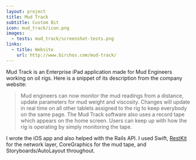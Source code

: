 ```yaml
---
layout: project
title: Mud Track
subtitle: Custom Bit
icon: mud_track/icon.png
images:
  - tests: mud_track/screenshot-tests.png
links:
  - title: Website
    url: http://www.birchos.com/mud-track/
---
```


Mud Track is an Enterprise iPad application made for Mud Engineers working on oil
rigs. Here is a snippet of its description from the company website:

> Mud engineers can now monitor the mud readings from a distance, update parameters
> for mud weight and viscosity. Changes will update in real time on all other
> tablets assigned to the rig to keep everybody on the same page. The Mud Track
> software also uses a record tape which appears on the home screen. Users can
> keep up with how the rig is operating by simply monitoring the tape.

I wrote the iOS app and also helped with the Rails API. I used Swift,
[RestKit](https://github.com/RestKit/RestKit) for the network layer,
CoreGraphics for the mud tape, and Storyboards/AutoLayout throughout.
